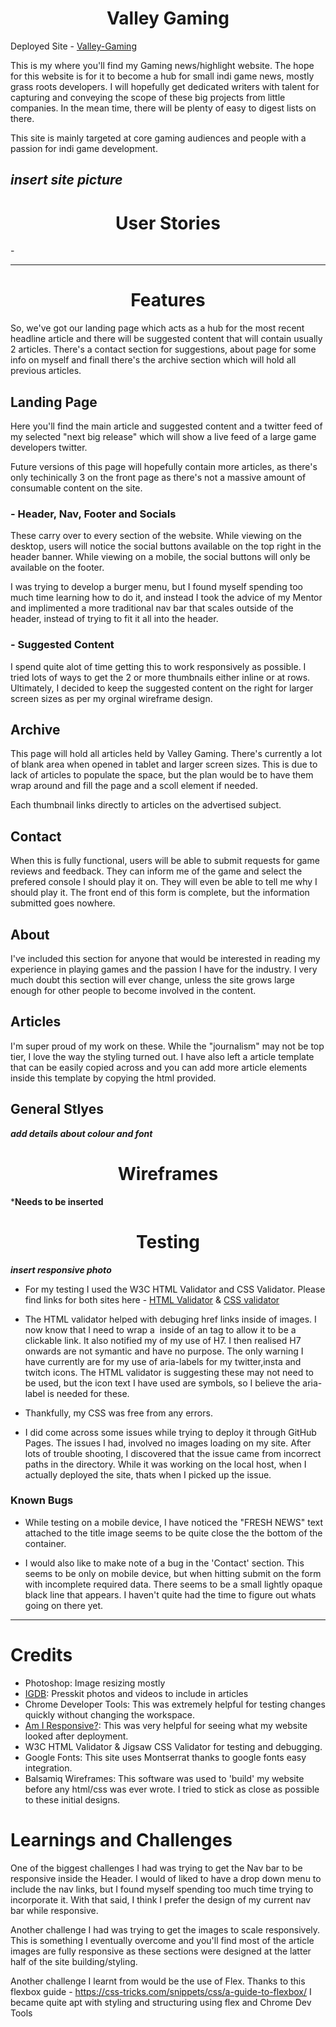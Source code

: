 <h1 align=center> Valley Gaming </h1>

Deployed Site - [Valley-Gaming](https://camerone14.github.io/Valley-gaming/)

This is my where you'll find my Gaming news/highlight website. The hope for this website is for it to become a hub for small indi game news, mostly grass roots developers. I will hopefully get dedicated writers with talent for capturing and conveying the scope of these big projects from little companies. In the mean time, there will be plenty of easy to digest lists on there.

This site is mainly targeted at core gaming audiences and people with a passion for indi game development.

***insert site picture***
---
<h1 align=center> User Stories </h1>
- 

---
<h1 align=center> Features </h1>
  So, we've got our landing page which acts as a hub for the most recent headline article and there will be suggested content that will contain usually 2 articles.
  There's a contact section for suggestions, about page for some info on myself and finall there's the archive section which will hold all previous articles.

## Landing Page

  Here you'll find the main article and suggested content and a twitter feed of my selected "next big release" which will show a live feed of a large game developers twitter.

  Future versions of this page will hopefully contain more articles, as there's only techinically 3 on the front page as there's not a massive amount of consumable content on the site.

  ### - Header, Nav, Footer and Socials
   These carry over to every section of the website. While viewing on the desktop, users will notice the social buttons available on the top right in the header banner.
   While viewing on a mobile, the social buttons will only be available on the footer.
  
  I was trying to develop a burger menu, but I found myself spending too much time learning how to do it, and instead I took the advice of my Mentor and implimented a more traditional nav bar that scales outside of the header, instead of trying to fit it all into the header.
  
  ### - Suggested Content
   I spend quite alot of time getting this to work responsively as possible. I tried lots of ways to get the 2 or more thumbnails either inline or at rows. Ultimately, I decided to keep the suggested content on the right for larger screen sizes as per my orginal wireframe design.

## Archive

  This page will hold all articles held by Valley Gaming.
  There's currently a lot of blank area when opened in tablet and larger screen sizes. This is due to lack of articles to populate the space, but the plan would be to have them    wrap around and fill the page and a scoll element if needed.

  Each thumbnail links directly to articles on the advertised subject.

## Contact

  When this is fully functional, users will be able to submit requests for game reviews and feedback. They can inform me of the game and select the prefered console I should       play it on. They will even be able to tell me why I should play it.
  The front end of this form is complete, but the information submitted goes nowhere.

## About

  I've included this section for anyone that would be interested in reading my experience in playing games and the passion I have for the industry.
  I very much doubt this section will ever change, unless the site grows large enough for other people to become involved in the content.

## Articles

  I'm super proud of my work on these.
  While the "journalism" may not be top tier, I love the way the styling turned out. 
  I have also left a article template that can be easily copied across and you can add more article elements inside this template by copying the html provided.
  
## General Stlyes
  ***add details about colour and font***

<h1 align=center> Wireframes </h1>

***************Needs to be inserted**************

<h1 align=center> Testing </h1>

***insert responsive photo***

- For my testing I used the W3C HTML Validator and CSS Validator.
  Please find links for both sites here - [HTML Validator](https://validator.w3.org/) & [CSS validator](https://jigsaw.w3.org/css-validator/)

- The HTML validator helped with debuging href links inside of images.
I now know that I need to wrap a <img> inside of an <a> tag to allow it to be a clickable link.
It also notified my of my use of H7. I then realised H7 onwards are not symantic and have no purpose.
The only warning I have currently are for my use of aria-labels for my twitter,insta and twitch icons. The HTML validator is suggesting these may not need to be used, but the icon text I have used are symbols, so I believe the aria-label is needed for these.

- Thankfully, my CSS was free from any errors.
  
- I did come across some issues while trying to deploy it through GitHub Pages. The issues I had, involved no images loading on my site. After lots of trouble shooting, I discovered that the issue came from incorrect paths in the directory. While it was working on the local host, when I actually deployed the site, thats when I picked up the issue.

### Known Bugs
 - While testing on a mobile device, I have noticed the "FRESH NEWS" text attached to the title image seems to be quite close the the bottom of the container.

 - I would also like to make note of a bug in the 'Contact' section. This seems to be only on mobile device, but when hitting submit on the form with incomplete required data. There seems to be a small lightly opaque black line that appears. I haven't quite had the time to figure out whats going on there yet.
---
# Credits

- Photoshop: Image resizing mostly
- [IGDB](https://www.igdb.com/): Presskit photos and videos to include in articles
- Chrome Developer Tools: This was extremely helpful for testing changes quickly without changing the workspace.
- [Am I Responsive?](http://ami.responsivedesign.is/): This was very helpful for seeing what my website looked after deployment.
- W3C HTML Validator & Jigsaw CSS Validator for testing and debugging.
- Google Fonts: This site uses Montserrat thanks to google fonts easy integration.
- Balsamiq Wireframes: This software was used to 'build' my website before any html/css was ever wrote. I tried to stick as close as possible to these initial designs.
  
# Learnings and Challenges
   
One of the biggest challenges I had was trying to get the Nav bar to be responsive inside the Header. I would of liked to have a drop down menu to include the nav links, but I found myself spending too much time trying to incorporate it. With that said, I think I prefer the design of my current nav bar while responsive.
  
Another challenge I had was trying to get the images to scale responsively. This is something I eventually overcome and you'll find most of the article images are fully responsive as these sections were designed at the latter half of the site building/styling.
  
Another challenge I learnt from would be the use of Flex. Thanks to this flexbox guide - https://css-tricks.com/snippets/css/a-guide-to-flexbox/ I became quite apt with styling and structuring using flex and Chrome Dev Tools
